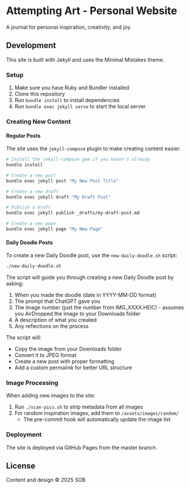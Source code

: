 # Attempting Art - Personal Website

A journal for personal inspiration, creativity, and joy.

## Development

This site is built with Jekyll and uses the Minimal Mistakes theme.

### Setup

1. Make sure you have Ruby and Bundler installed
2. Clone this repository
3. Run `bundle install` to install dependencies
4. Run `bundle exec jekyll serve` to start the local server

### Creating New Content

#### Regular Posts

The site uses the `jekyll-compose` plugin to make creating content easier.

```bash
# Install the jekyll-compose gem if you haven't already
bundle install

# Create a new post
bundle exec jekyll post "My New Post Title"

# Create a new draft
bundle exec jekyll draft "My Draft Post"

# Publish a draft
bundle exec jekyll publish _drafts/my-draft-post.md

# Create a new page
bundle exec jekyll page "My New Page"
```

#### Daily Doodle Posts

To create a new Daily Doodle post, use the `new-daily-doodle.sh` script:

```bash
./new-daily-doodle.sh
```

The script will guide you through creating a new Daily Doodle post by asking:

1. When you made the doodle (date in YYYY-MM-DD format)
2. The prompt that ChatGPT gave you
3. The image number (just the number from IMG_XXXX.HEIC) - assumes you AirDropped the image to your Downloads folder
4. A description of what you created
5. Any reflections on the process

The script will:
- Copy the image from your Downloads folder
- Convert it to JPEG format
- Create a new post with proper formatting
- Add a custom permalink for better URL structure

### Image Processing

When adding new images to the site:

1. Run `./scan-pics.sh` to strip metadata from all images
2. For random inspiration images, add them to `/assets/images/random/`
   - The pre-commit hook will automatically update the image list

### Deployment

The site is deployed via GitHub Pages from the master branch.

## License

Content and design © 2025 SOB